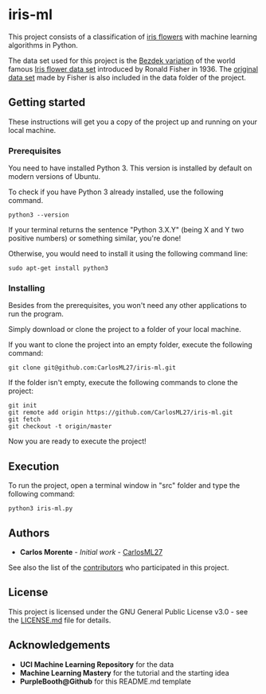 # iris-ml

This project consists of a classification of [iris flowers](https://en.wikipedia.org/wiki/Iris_(plant))  with machine learning algorithms in Python.

The data set used for this project is the [Bezdek variation](https://archive.ics.uci.edu/ml/machine-learning-databases/iris/bezdekIris.data) of the world famous [Iris flower data set](https://en.wikipedia.org/wiki/Iris_flower_data_set) introduced by Ronald Fisher in 1936. The [original data set](https://archive.ics.uci.edu/ml/machine-learning-databases/iris/iris.data) made by Fisher is also included in the data folder of the project.

## Getting started

These instructions will get you a copy of the project up and running on your local machine.

### Prerequisites

You need to have installed Python 3. This version is installed by default on modern versions of Ubuntu.

To check if you have Python 3 already installed, use the following command.

	python3 --version
	
If your terminal returns the sentence "Python 3.X.Y" (being X and Y two positive numbers) or something similar, you're done!

Otherwise, you would need to install it using the following command line:

	sudo apt-get install python3
	
### Installing

Besides from the prerequisites, you won't need any other applications to run the program.

Simply download or clone the project to a folder of your local machine. 

If you want to clone the project into an empty folder, execute the following command:

	git clone git@github.com:CarlosML27/iris-ml.git

If the folder isn't empty, execute the following commands to clone the project:

	git init
	git remote add origin https://github.com/CarlosML27/iris-ml.git
	git fetch
	git checkout -t origin/master

Now you are ready to execute the project!

## Execution

To run the project, open a terminal window in "src" folder and type the following command:

	python3 iris-ml.py
	
## Authors

- **Carlos Morente** - *Initial work* - [CarlosML27](https://github.com/CarlosML27) 

See also the list of the [contributors](https://github.com/CarlosML27/iris-ml/contributors) who participated in this project.

## License

This project is licensed under the GNU General Public License v3.0 - see the [LICENSE.md](https://github.com/CarlosML27/iris-ml/LICENSE.md) file for details.

## Acknowledgements

- **UCI Machine Learning Repository** for the data
- **Machine Learning Mastery** for the tutorial and the starting idea
- **PurpleBooth@Github** for this README.md template